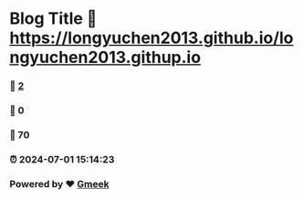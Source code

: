 # Blog Title :link: https://longyuchen2013.github.io/longyuchen2013.githup.io 
### :page_facing_up: [2](https://longyuchen2013.github.io/longyuchen2013.githup.io/tag.html) 
### :speech_balloon: 0 
### :hibiscus: 70 
### :alarm_clock: 2024-07-01 15:14:23 
### Powered by :heart: [Gmeek](https://github.com/Meekdai/Gmeek)
